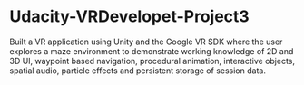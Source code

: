 # Udacity-VRDevelopet-Project3

Built a VR application using Unity and the Google VR SDK where the user explores a maze environment to demonstrate working knowledge of 2D and 3D UI, waypoint based navigation, procedural animation, interactive objects, spatial audio, particle effects and persistent storage of session data.
